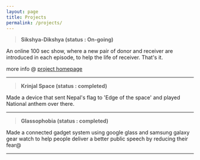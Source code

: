 ```yaml
---
layout: page
title: Projects
permalink: /projects/
---
```

> **Sikshya-Dikshya (status : On-going)**

An online 100 sec show, where a new pair of donor and receiver are introduced in each episode, to help the life of receiver. That's it.

more info @ [project homepage]({{site.data.pages.projects.shikshya-dikshya.url}})

---

> **Krinjal Space (status : completed)**

Made a device that sent Nepal's flag to 'Edge of the space' and played National anthem over there.

---

> **Glassophobia (status : completed)**

Made a connected gadget system using google glass and samsung galaxy gear watch to help people deliver a better public speech by reducing their fear@

---
